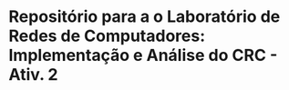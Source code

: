 # Repositório para a o Laboratório de Redes de Computadores: Implementação e Análise do CRC - Ativ. 2

